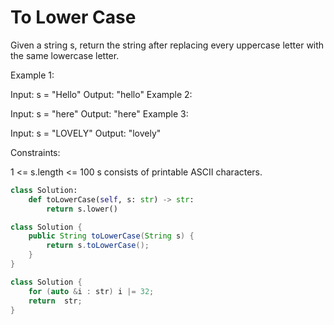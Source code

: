 # To Lower Case

Given a string s, return the string after replacing every uppercase letter with the same lowercase letter.

 

Example 1:

Input: s = "Hello"
Output: "hello"
Example 2:

Input: s = "here"
Output: "here"
Example 3:

Input: s = "LOVELY"
Output: "lovely"
 

Constraints:

1 <= s.length <= 100
s consists of printable ASCII characters.

```python
class Solution:
    def toLowerCase(self, s: str) -> str:
        return s.lower()
```

```java
class Solution {
    public String toLowerCase(String s) {
        return s.toLowerCase();
    }
}
```

```cpp
class Solution {
    for (auto &i : str) i |= 32;
    return  str;
}